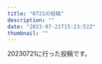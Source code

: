 ```yaml
---
title: "0721の投稿"
description: ""
date: "2023-07-21T15:23:52Z"
thumbnail: ""
---
```

20230721に行った投稿です。
<!--more-->
